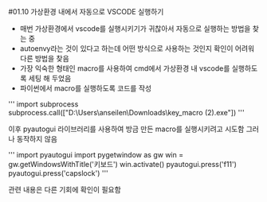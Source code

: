 #01.10
가상환경 내에서 자동으로 VSCODE 실행하기

- 매번 가상환경에서 vscode를 실행시키기가 귀찮아서 자동으로 실행하는 방법을 찾는 중
- autoenvy라는 것이 있다고 하는데 어떤 방식으로 사용하는 것인지 확인이 어려워 다른 방법을 찾음
- 가장 익숙한 형태인 macro를 사용하여 cmd에서 가상환경 내 vscode를 실행하도록 세팅 해 두었음
- 파이썬에서 macro를 실행하도록 코드를 작성

'''
import subprocess
subprocess.call(["D:\\Users\\anseilen\\Downloads\\key_macro (2).exe"])
'''

이후 pyautogui 라이브러리를 사용하여 방금 만든 macro를 실행시키려고 시도함
그러나 동작하지 않음

'''
import pyautogui
import pygetwindow as gw 
win = gw.getWindowsWithTitle('키보드') 
win.activate()
pyautogui.press('f11')
pyautogui.press('capslock')
'''

관련 내용은 다른 기회에 확인이 필요함
